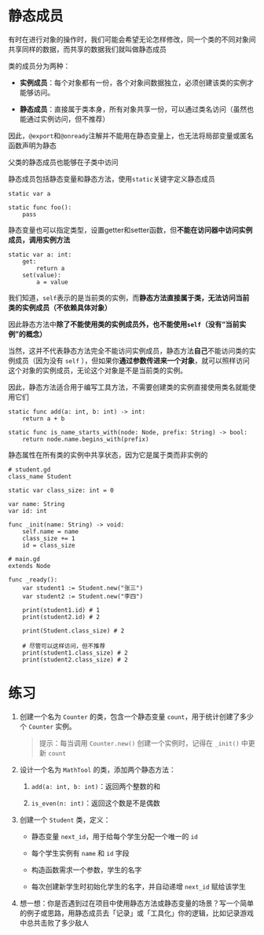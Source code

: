 # 静态成员

有时在进行对象的操作时，我们可能会希望无论怎样修改，同一个类的不同对象间共享同样的数据，而共享的数据我们就叫做静态成员



类的成员分为两种：

* **实例成员**：每个对象都有一份，各个对象间数据独立，必须创建该类的实例才能够访问。

* **静态成员**：直接属于类本身，所有对象共享一份，可以通过类名访问（虽然也能通过实例访问，但不推荐）

因此，`@export`和`@onready`注解并不能用在静态变量上，也无法将局部变量或匿名函数声明为静态



父类的静态成员也能够在子类中访问



静态成员包括静态变量和静态方法，使用`static`关键字定义静态成员

```gdscript
static var a

static func foo():
    pass
```



静态变量也可以指定类型，设置getter和setter函数，但**不能在访问器中访问实例成员，调用实例方法**

```gdscript
static var a: int:
    get:
        return a
    set(value):
        a = value
```



我们知道，`self`表示的是当前类的实例，而**静态方法直接属于类，无法访问当前类的实例成员（不依赖具体对象）**

因此静态方法中**除了不能使用类的实例成员外，也不能使用`self`（没有“当前实例”的概念）**



当然，这并不代表静态方法完全不能访问实例成员，静态方法**自己**不能访问类的实例成员（因为没有 `self` ），但如果你**通过参数传进来一个对象**，就可以照样访问这个对象的实例成员，无论这个对象是不是当前类的实例。



因此，静态方法适合用于编写工具方法，不需要创建类的实例直接使用类名就能使用它们

```gdscript
static func add(a: int, b: int) -> int:
    return a + b
    
static func is_name_starts_with(node: Node, prefix: String) -> bool:
    return node.name.begins_with(prefix)
```



静态属性在所有类的实例中共享状态，因为它是属于类而非实例的

```gdscript
# student.gd
class_name Student

static var class_size: int = 0

var name: String
var id: int

func _init(name: String) -> void:
    self.name = name
    class_size += 1
    id = class_size
    
# main.gd
extends Node

func _ready():
    var student1 := Student.new("张三")
    var student2 := Student.new("李四")
    
    print(student1.id) # 1
    print(student2.id) # 2
    
    print(Student.class_size) # 2
    
    # 尽管可以这样访问，但不推荐
    print(student1.class_size) # 2
    print(student2.class_size) # 2
```



# 练习

1. 创建一个名为 `Counter` 的类，包含一个静态变量 `count`，用于统计创建了多少个 `Counter` 实例。

   > 提示：每当调用 `Counter.new()` 创建一个实例时，记得在 `_init()` 中更新 `count`

2. 设计一个名为 `MathTool` 的类，添加两个静态方法：

   1. `add(a: int, b: int)`：返回两个整数的和

   2. `is_even(n: int)`：返回这个数是不是偶数

3. 创建一个 `Student` 类，定义：

   * 静态变量 `next_id`，用于给每个学生分配一个唯一的 `id`

   * 每个学生实例有 `name` 和 `id` 字段

   * 构造函数需求一个参数，学生的名字

   * 每次创建新学生时初始化学生的名字，并自动递增 `next_id` 赋给该学生

4. 想一想：你是否遇到过在项目中使用静态方法或静态变量的场景？写一个简单的例子或思路，用静态成员去「记录」或「工具化」你的逻辑，比如记录游戏中总共击败了多少敌人
